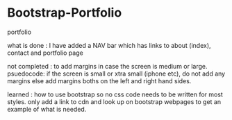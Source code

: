 # Bootstrap-Portfolio
portfolio

what is done :
I have added a NAV bar which has links to about (index), contact and portfolio page

not completed :
to add margins in case the screen is medium or large.
psuedocode:  if the screen is small or xtra small (iphone etc), do not add any margins
else add margins boths on the left and right hand sides.

learned :
how to use bootstrap so no css code needs to be written for most styles.  only add a link
to cdn and look up on bootstrap webpages to get an example of what is needed.